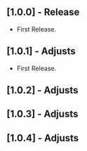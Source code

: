 ## [1.0.0] - Release

* First Release.

## [1.0.1] - Adjusts

* First Release.

## [1.0.2] - Adjusts

## [1.0.3] - Adjusts

## [1.0.4] - Adjusts
